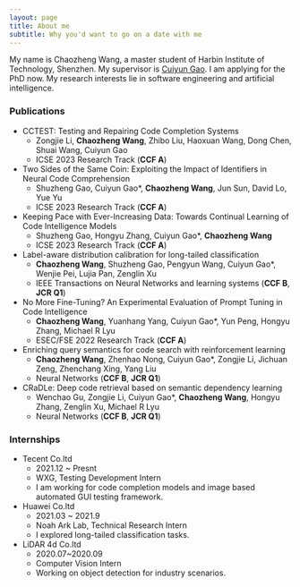 ```yaml
---
layout: page
title: About me
subtitle: Why you'd want to go on a date with me
---
```


My name is Chaozheng Wang, a master student of Harbin Institute of Technology, Shenzhen. My supervisor is [Cuiyun Gao](https://cuiyungao.github.io/). I am applying for the PhD now. My research interests lie in software engineering and artificial intelligence.


### Publications
- CCTEST: Testing and Repairing Code Completion Systems
  - Zongjie Li, **Chaozheng Wang**, Zhibo Liu, Haoxuan Wang, Dong Chen, Shuai Wang, Cuiyun Gao
  - ICSE 2023 Research Track (**CCF A**)
- Two Sides of the Same Coin: Exploiting the Impact of Identifiers in Neural Code Comprehension
  - Shuzheng Gao, Cuiyun Gao*, **Chaozheng Wang**, Jun Sun, David Lo, Yue Yu
  - ICSE 2023 Research Track (**CCF A**)
- Keeping Pace with Ever-Increasing Data: Towards Continual Learning of Code Intelligence Models
  - Shuzheng Gao, Hongyu Zhang, Cuiyun Gao*, **Chaozheng Wang**
  - ICSE 2023 Research Track (**CCF A**)
- Label-aware distribution calibration for long-tailed classification
  - **Chaozheng Wang**, Shuzheng Gao, Pengyun Wang, Cuiyun Gao*, Wenjie Pei, Lujia Pan, Zenglin Xu
  - IEEE Transactions on Neural Networks and learning systems (**CCF B**, **JCR Q1**)
- No More Fine-Tuning? An Experimental Evaluation of Prompt Tuning in Code Intelligence
  - **Chaozheng Wang**, Yuanhang Yang, Cuiyun Gao*, Yun Peng, Hongyu Zhang, Michael R Lyu
  - ESEC/FSE 2022 Research Track (**CCF A**)
- Enriching query semantics for code search with reinforcement learning
  - **Chaozheng Wang**, Zhenhao Nong, Cuiyun Gao*, Zongjie Li, Jichuan Zeng, Zhenchang Xing, Yang Liu
  - Neural Networks (**CCF B**, **JCR Q1**)
- CRaDLe: Deep code retrieval based on semantic dependency learning
  - Wenchao Gu, Zongjie Li, Cuiyun Gao*, **Chaozheng Wang**, Hongyu Zhang, Zenglin Xu, Michael R Lyu
  - Neural Networks (**CCF B**, **JCR Q1**)

### Internships
- Tecent Co.ltd
  - 2021.12 ~ Presnt 
  - WXG, Testing Development Intern
  - I am working for code completion models and image based automated GUI testing framework.
- Huawei Co.ltd
  - 2021.03 ~ 2021.9
  - Noah Ark Lab, Technical Research Intern
  - I explored long-tailed classification tasks.
- LiDAR 4d Co.ltd
  - 2020.07~2020.09
  - Computer Vision Intern
  - Working on object detection for industry scenarios.